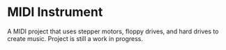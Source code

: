 # MIDI Instrument
A MIDI project that uses stepper motors, floppy drives, and hard drives to create music. Project is still a work in progress.
